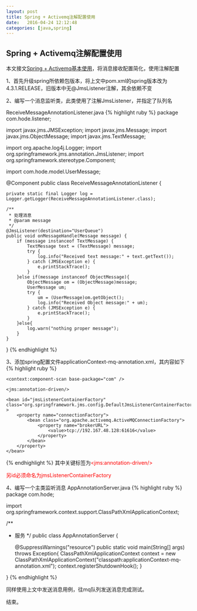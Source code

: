 ```yaml
---
layout: post
title: Spring + Activemq注解配置使用
date:   2016-04-24 12:12:48
categories: [java,spring]
---
```


## Spring + Activemq注解配置使用

本文接文<a href="/java/spring/2016/04/17/spring-activemq.html">Spring + Activemq基本使用</a>，将消息接收配置简化，使用注解配置

1、首先升级spring所依赖包版本，将上文中pom.xml的spring版本改为4.3.1.RELEASE，旧版本中无@JmsListener注解，其余依赖不变

2、编写一个消息监听类，此类使用了注解JmsListener，并指定了队列名

ReceiveMessageAnnotationListener.java
{% highlight ruby %}
package com.hode.listener;

import javax.jms.JMSException;
import javax.jms.Message;
import javax.jms.ObjectMessage;
import javax.jms.TextMessage;

import org.apache.log4j.Logger;
import org.springframework.jms.annotation.JmsListener;
import org.springframework.stereotype.Component;

import com.hode.model.UserMessage;

@Component
public class ReceiveMessageAnnotationListener {

	private static final Logger log = Logger.getLogger(ReceiveMessageAnnotationListener.class);

	/**
	 * 处理消息
	 * @param message
	 */
	@JmsListener(destination="UserQueue")
	public void onMessageHandle(Message message) {
		if (message instanceof TextMessage) {
			TextMessage text = (TextMessage) message;
			try {
				log.info("Received text message:" + text.getText());
			} catch (JMSException e) {
				e.printStackTrace();
			}
		}else if(message instanceof ObjectMessage){
			ObjectMessage om = (ObjectMessage)message;
			UserMessage um;
			try {
				um = (UserMessage)om.getObject();
				log.info("Received Object message:" + um);
			} catch (JMSException e) {
				e.printStackTrace();
			}
		}else{
			log.warn("nothing proper message");
		}
	}
	
}
{% endhighlight %}

3、添加spring配置文件applicationContext-mq-annotation.xml，其内容如下
{% highlight ruby %}
<?xml version="1.0" encoding="UTF-8"?>
<beans xmlns="http://www.springframework.org/schema/beans" xmlns:xsi="http://www.w3.org/2001/XMLSchema-instance"
	xmlns:context="http://www.springframework.org/schema/context"
	xmlns:jms="http://www.springframework.org/schema/jms"
	xsi:schemaLocation="http://www.springframework.org/schema/beans http://www.springframework.org/schema/beans/spring-beans-4.0.xsd
        http://www.springframework.org/schema/context http://www.springframework.org/schema/context/spring-context-4.0.xsd
        http://www.springframework.org/schema/jms http://www.springframework.org/schema/jms/spring-jms-4.1.xsd ">
	
	<context:component-scan base-package="com" />
	
	<jms:annotation-driven/>
	
	<bean id="jmsListenerContainerFactory" class="org.springframework.jms.config.DefaultJmsListenerContainerFactory" >
		<property name="connectionFactory">
			<bean class="org.apache.activemq.ActiveMQConnectionFactory">
				<property name="brokerURL">
					<value>tcp://192.167.48.128:61616</value>
				</property>
			</bean>
		</property>
	</bean>
	
</beans>
{% endhighlight %}
其中关键标签为<font color="red">&lt;jms:annotation-driven/&gt;</font>

<font color="red">另id必须命名为jmsListenerContainerFactory</font> 


4、编写一个主类监听消息
AppAnnotationServer.java
{% highlight ruby %}
package com.hode;

import org.springframework.context.support.ClassPathXmlApplicationContext;

/**
 * 服务
 */
public class AppAnnotationServer {

	@SuppressWarnings("resource")
	public static void main(String[] args) throws Exception{
		ClassPathXmlApplicationContext context = new ClassPathXmlApplicationContext("classpath:applicationContext-mq-annotation.xml");
		context.registerShutdownHook();
	}

}
{% endhighlight %}

同样使用上文中发送消息用例，往mq队列发送消息完成测试。

结束。
